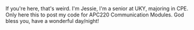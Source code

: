If you're here, that's weird. I'm Jessie,
I'm a senior at UKY, majoring in CPE.
Only here this to post my code for APC220 Communication Modules.
God bless you, have a wonderful day/night!

<!---
JessieClouse/JessieClouse is a ✨ special ✨ repository because its `README.md` (this file) appears on your GitHub profile.
You can click the Preview link to take a look at your changes.
--->
